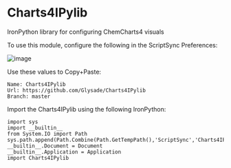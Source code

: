 # Charts4IPylib
IronPython library for configuring ChemCharts4 visuals

To use this module, configure the following in the ScriptSync Preferences:

![image](https://user-images.githubusercontent.com/46694342/198631923-d7cccca5-5074-49e3-9879-7f07a8797fe6.png)

Use these values to Copy+Paste:
```
Name: Charts4IPylib
Url: https://github.com/Glysade/Charts4IPylib
Branch: master
```

Import the Charts4IPylib using the following IronPython:

```
import sys
import __builtin__
from System.IO import Path
sys.path.append(Path.Combine(Path.GetTempPath(),'ScriptSync','Charts4IPylib'))
__builtin__.Document = Document
__builtin__.Application = Application
import Charts4IPylib
```
